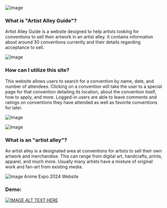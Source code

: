 ![Image](https://github.com/user-attachments/assets/676e9471-714b-4212-b1af-bb4e1824e83d)


### What is "Artist Alley Guide"?
Artist Alley Guide is a website designed to help artists looking for conventions to sell their artwork in an artist alley. It contains information about around 30 conventions currently and their details regarding acceptance to sell.

![Image](https://github.com/user-attachments/assets/5cdfe240-5453-4660-96ce-1f9825d121eb)

### How can I utilize this site?
This website allows users to search for a convention by name, date, and number of attendees. Clicking on a convention will take the user to a special page for that convention detailing its location, about the convention itself, how to apply, and more. Logged-in users are able to leave comments and ratings on conventions they have attended as well as favorite conventions for later.

![Image](https://github.com/user-attachments/assets/7175a1e5-97dd-4507-9996-ffe84d1066f6)

![Image](https://github.com/user-attachments/assets/c158a224-b6a3-459b-b46f-620d1772a51e)
### What is an "artist alley"?
An artist alley is a designated area at conventions for artists to sell their own artwork and merchandise. This can range from digital art, handcrafts, prints, apparel, and much more. Usually many artists have a mixture of original work and fan-art from existing media.

![Image](https://github.com/user-attachments/assets/fe079a3e-9b21-4381-afaf-94e6263a9e38)
Anime Expo 2024 Website

### Demo:
[![IMAGE ALT TEXT HERE](https://img.youtube.com/vi/_XzZPQO8GPY/0.jpg)](https://www.youtube.com/watch?v=_XzZPQO8GPY)
